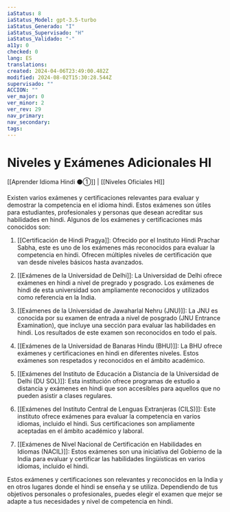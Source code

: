 ```yaml
---
iaStatus: 8
iaStatus_Model: gpt-3.5-turbo
iaStatus_Generado: "I"
iaStatus_Supervisado: "H"
iaStatus_Validado: "-"
a11y: 0
checked: 0
lang: ES
translations: 
created: 2024-04-06T23:49:00.482Z
modified: 2024-08-02T15:30:28.544Z
supervisado: ""
ACCION: ""
ver_major: 0
ver_minor: 2
ver_rev: 29
nav_primary: 
nav_secondary: 
tags:
---
```

# Niveles y Exámenes Adicionales HI

[[Aprender Idioma Hindi ⚫①]] | [[Niveles Oficiales HI]]

Existen varios exámenes y certificaciones relevantes para evaluar y demostrar la competencia en el idioma hindi. Estos exámenes son útiles para estudiantes, profesionales y personas que desean acreditar sus habilidades en hindi. Algunos de los exámenes y certificaciones más conocidos son:

1. [[Certificación de Hindi Pragya]]: Ofrecido por el Instituto Hindi Prachar Sabha, este es uno de los exámenes más reconocidos para evaluar la competencia en hindi. Ofrecen múltiples niveles de certificación que van desde niveles básicos hasta avanzados.
    
2. [[Exámenes de la Universidad de Delhi]]: La Universidad de Delhi ofrece exámenes en hindi a nivel de pregrado y posgrado. Los exámenes de hindi de esta universidad son ampliamente reconocidos y utilizados como referencia en la India.
    
3. [[Exámenes de la Universidad de Jawaharlal Nehru (JNU)]]: La JNU es conocida por su examen de entrada a nivel de posgrado (JNU Entrance Examination), que incluye una sección para evaluar las habilidades en hindi. Los resultados de este examen son reconocidos en todo el país.
    
4. [[Exámenes de la Universidad de Banaras Hindu (BHU)]]: La BHU ofrece exámenes y certificaciones en hindi en diferentes niveles. Estos exámenes son respetados y reconocidos en el ámbito académico.
    
5. [[Exámenes del Instituto de Educación a Distancia de la Universidad de Delhi (DU SOL)]]: Esta institución ofrece programas de estudio a distancia y exámenes en hindi que son accesibles para aquellos que no pueden asistir a clases regulares.
    
6. [[Exámenes del Instituto Central de Lenguas Extranjeras (CILS)]]: Este instituto ofrece exámenes para evaluar la competencia en varios idiomas, incluido el hindi. Sus certificaciones son ampliamente aceptadas en el ámbito académico y laboral.
    
7. [[Exámenes de Nivel Nacional de Certificación en Habilidades en Idiomas (NACIL)]]: Estos exámenes son una iniciativa del Gobierno de la India para evaluar y certificar las habilidades lingüísticas en varios idiomas, incluido el hindi.
    
Estos exámenes y certificaciones son relevantes y reconocidos en la India y en otros lugares donde el hindi se enseña y se utiliza. Dependiendo de tus objetivos personales o profesionales, puedes elegir el examen que mejor se adapte a tus necesidades y nivel de competencia en hindi.